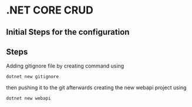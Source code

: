 # .NET CORE CRUD
## Initial Steps for the configuration


## Steps

Adding gitignore file by creating command using

`dotnet new gitignore`

then pushing it to the git
afterwards
creating the new webapi project using

`dotnet new webapi`